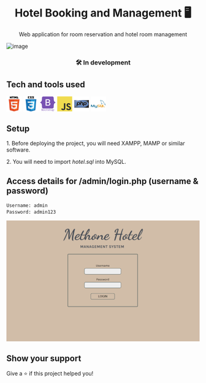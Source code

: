 <h1 align="center">Hotel Booking and Management 🖥️</h1>
<p align="center">Web application for room reservation and hotel room management<p>

![image](/img/screen_home.png)

<h3 align="center">🛠️ In development</h3>


## Tech and tools used
<p align="left">
<img src="https://raw.githubusercontent.com/devicons/devicon/master/icons/html5/html5-original-wordmark.svg" alt="html5" width="40" height="40"/>
<img src="https://raw.githubusercontent.com/devicons/devicon/master/icons/css3/css3-original-wordmark.svg" alt="css3" width="40" height="40"/>
<img src="https://raw.githubusercontent.com/devicons/devicon/master/icons/bootstrap/bootstrap-plain-wordmark.svg" alt="bootstrap" width="40" height="40"/>
<img src="https://raw.githubusercontent.com/devicons/devicon/master/icons/javascript/javascript-original.svg" alt="javascript" width="40" height="40"/>
<img src="https://raw.githubusercontent.com/devicons/devicon/master/icons/php/php-original.svg" alt="php" width="40" height="40"/>
<img src="https://raw.githubusercontent.com/devicons/devicon/master/icons/mysql/mysql-original-wordmark.svg" alt="mysql" width="40" height="40"/> </p>


## Setup
<p align="left">1. Before deploying the project, you will need XAMPP, MAMP or similar software.</p>
<p align="left">2. You will need to import <i>hotel.sql</i> into MySQL.</p>


## Access details for /admin/login.php (username & password)
```sh
Username: admin
Password: admin123
```
![image](/img/screen_login.png)


## Show your support
Give a ⭐️ if this project helped you!
